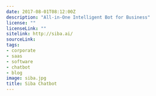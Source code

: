 ```yaml
---
date: 2017-08-01T08:12:00Z
description: "All-in-One Intelligent Bot for Business"
license: ""
licenseLink: ""
sitelink: http://siba.ai/
sourceLink:
tags:
- corporate
- saas
- software
- chatbot
- blog
image: siba.jpg
title: Siba Chatbot
---
```


